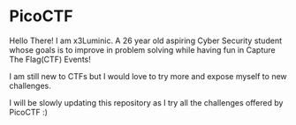 # PicoCTF
 
Hello There! I am x3Luminic. A 26 year old aspiring Cyber Security student whose goals is to improve in problem solving while having fun in Capture The Flag(CTF) Events!

I am still new to CTFs but I would love to try more and expose myself to new challenges.

I will be slowly updating this repository as I try all the challenges offered by PicoCTF :)